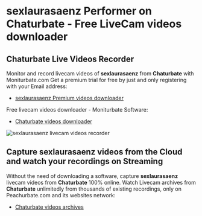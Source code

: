 # sexlaurasaenz Performer on Chaturbate - Free LiveCam videos downloader

## Chaturbate Live Videos Recorder

Monitor and record livecam videos of **sexlaurasaenz** from **Chaturbate** with Moniturbate.com
Get a premium trial for free by just and only registering with your Email address:
* [sexlaurasaenz Premium videos downloader](https://moniturbate.com/request-demo-licence-key.html)

Free livecam videos downloader - Moniturbate Software:
* [Chaturbate videos downloader](https://moniturbate.com/moniturbate-download-software.html)

![sexlaurasaenz livecam videos recorder](https://peachurnet.com/templates/moniturbate-software.png)


## Capture sexlaurasaenz videos from the Cloud and watch your recordings on Streaming

Without the need of downloading a software, capture **sexlaurasaenz** livecam videos from **Chaturbate** 100% online.
Watch Livecam archives from **Chaturbate** unlimitedly from thousands of existing recordings, only on Peachurbate.com and its websites network:
* [Chaturbate videos archives](https://peachurnet.com/)